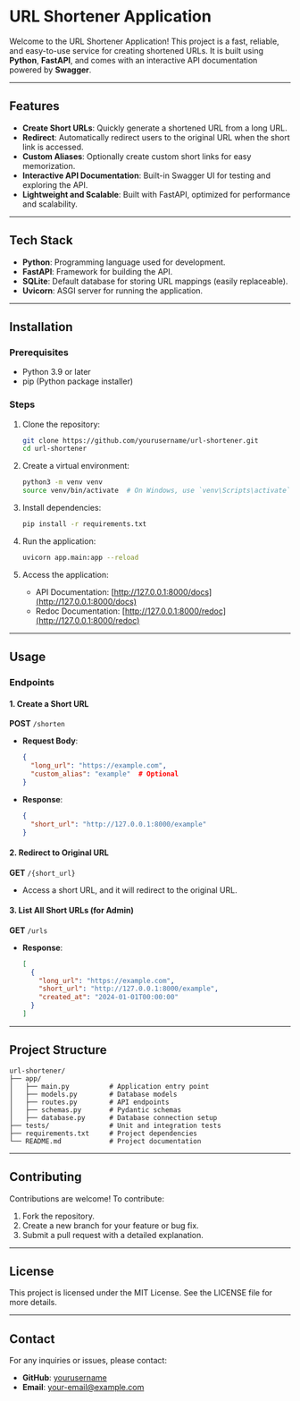 # URL Shortener Application

Welcome to the URL Shortener Application! This project is a fast, reliable, and easy-to-use service for creating shortened URLs. It is built using **Python**, **FastAPI**, and comes with an interactive API documentation powered by **Swagger**.

---

## Features

- **Create Short URLs**: Quickly generate a shortened URL from a long URL.
- **Redirect**: Automatically redirect users to the original URL when the short link is accessed.
- **Custom Aliases**: Optionally create custom short links for easy memorization.
- **Interactive API Documentation**: Built-in Swagger UI for testing and exploring the API.
- **Lightweight and Scalable**: Built with FastAPI, optimized for performance and scalability.

---

## Tech Stack

- **Python**: Programming language used for development.
- **FastAPI**: Framework for building the API.
- **SQLite**: Default database for storing URL mappings (easily replaceable).
- **Uvicorn**: ASGI server for running the application.

---

## Installation

### Prerequisites
- Python 3.9 or later
- pip (Python package installer)

### Steps
1. Clone the repository:
   ```bash
   git clone https://github.com/yourusername/url-shortener.git
   cd url-shortener
   ```

2. Create a virtual environment:
   ```bash
   python3 -m venv venv
   source venv/bin/activate  # On Windows, use `venv\Scripts\activate`
   ```

3. Install dependencies:
   ```bash
   pip install -r requirements.txt
   ```

4. Run the application:
   ```bash
   uvicorn app.main:app --reload
   ```

5. Access the application:
   - API Documentation: [http://127.0.0.1:8000/docs](http://127.0.0.1:8000/docs)
   - Redoc Documentation: [http://127.0.0.1:8000/redoc](http://127.0.0.1:8000/redoc)

---

## Usage

### Endpoints

#### 1. Create a Short URL
**POST** `/shorten`

- **Request Body**:
  ```json
  {
    "long_url": "https://example.com",
    "custom_alias": "example"  # Optional
  }
  ```
- **Response**:
  ```json
  {
    "short_url": "http://127.0.0.1:8000/example"
  }
  ```

#### 2. Redirect to Original URL
**GET** `/{short_url}`

- Access a short URL, and it will redirect to the original URL.

#### 3. List All Short URLs (for Admin)
**GET** `/urls`

- **Response**:
  ```json
  [
    {
      "long_url": "https://example.com",
      "short_url": "http://127.0.0.1:8000/example",
      "created_at": "2024-01-01T00:00:00"
    }
  ]
  ```

---

## Project Structure
```
url-shortener/
├── app/
│   ├── main.py          # Application entry point
│   ├── models.py        # Database models
│   ├── routes.py        # API endpoints
│   ├── schemas.py       # Pydantic schemas
│   ├── database.py      # Database connection setup
├── tests/               # Unit and integration tests
├── requirements.txt     # Project dependencies
└── README.md            # Project documentation
```

---

## Contributing

Contributions are welcome! To contribute:
1. Fork the repository.
2. Create a new branch for your feature or bug fix.
3. Submit a pull request with a detailed explanation.

---

## License

This project is licensed under the MIT License. See the LICENSE file for more details.

---

## Contact

For any inquiries or issues, please contact:
- **GitHub**: [yourusername](https://github.com/yourusername)
- **Email**: your-email@example.com

